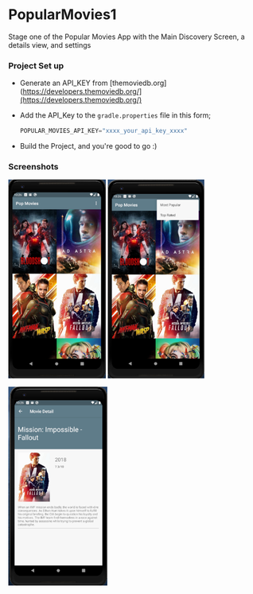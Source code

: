# PopularMovies1

Stage one of the Popular Movies App with the Main Discovery Screen, a details view, and settings

### Project Set up

* Generate an API_KEY from [themoviedb.org](https://developers.themoviedb.org/](https://developers.themoviedb.org/)

* Add the API_Key to the `gradle.properties` file in this form;
  
  ```java
  POPULAR_MOVIES_API_KEY="xxxx_your_api_key_xxxx"
  ```

* Build the Project, and you're good to go :)



### Screenshots

<img src="screenshots/screen-1.png" height="400px"/> <img src="screenshots/screen-2.png" height="400px"/>

<img src="screenshots/screen-3.png" height="400px"/>
